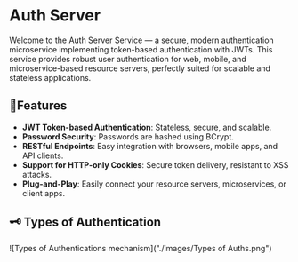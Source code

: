 # Auth Server
Welcome to the Auth Server Service — a secure, modern authentication microservice implementing token-based 
authentication with JWTs. This service provides robust user authentication for web, mobile, and microservice-based 
resource servers, perfectly suited for scalable and stateless applications.

## 🌟Features
* **JWT Token-based Authentication**: Stateless, secure, and scalable.
* **Password Security**: Passwords are hashed using BCrypt.
* **RESTful Endpoints**: Easy integration with browsers, mobile apps, and API clients.
* **Support for HTTP-only Cookies**: Secure token delivery, resistant to XSS attacks.
* **Plug-and-Play**: Easily connect your resource servers, microservices, or client apps.

## 🗝️ Types of Authentication
![Types of Authentications mechanism]("./images/Types of Auths.png")
